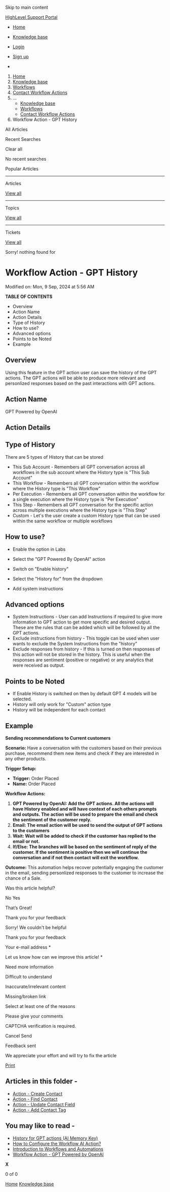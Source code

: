 Skip to main content

[ HighLevel Support Portal ](https://help.gohighlevel.com)

  * [ Home ](/support/home)
  * [ Knowledge base ](/support/solutions)

  * [Login](/support/login)
  * [Sign up](/support/signup)
  * 

  1. [Home](/support/home)
  2. [Knowledge base](/support/solutions)
  3. [Workflows](/support/solutions/48000455132)
  4. [Contact Workflow Actions](/support/solutions/folders/155000000748)
  5. ... 
     * [Knowledge base](/support/solutions)
     * [Workflows](/support/solutions/48000455132)
     * [Contact Workflow Actions](/support/solutions/folders/155000000748)
  6. Workflow Action - GPT History

All  Articles 

Recent Searches

Clear all

No recent searches

Popular Articles

* * *

Articles

[View all](/support/search/solutions)

* * *

Topics

[View all](/support/search/topics)

* * *

Tickets

[View all](/support/search/tickets)

Sorry! nothing found for   

# Workflow Action - GPT History

Modified on: Mon, 9 Sep, 2024 at 5:56 AM

**TABLE OF CONTENTS**

  * Overview
  * Action Name
  * Action Details
  * Type of History
  * How to use?
  * Advanced options
  * Points to be Noted
  * Example

##   

## Overview

Using this feature in the GPT action user can save the history of the GPT actions. The GPT actions will be able to produce more relevant and personlized responses based on the past interactions with GPT actions.

## Action Name

GPT Powered by OpenAI

## Action Details

## **Type of History**

There are 5 types of History that can be stored

  * This Sub Account - Remembers all GPT conversation across all workflows in the sub account where the History type is "This Sub Account"
  * This Workflow - Remembers all GPT conversation within the workflow where the History type is "This Workflow"
  * Per Execution - Remembers all GPT conversation within the workflow for a single execution where the History type is "Per Execution"
  * This Step - Remembers all GPT conversation for the specific action across multiple executions where the History type is "This Step"
  * Custom - Let's the user create a custom History type that can be used within the same workflow or multiple workflows

## **How to use?**

  * Enable the option in Labs
  * Select the "GPT Powered By OpenAI" action
  * Switch on "Enable history"

  * Select the "History for" from the dropdown

  * Add system instructions

## Advanced options

  * System Instructions - User can add Instructions if required to give more information to GPT action to get more specific and desired output. These are the rules that can be added which will be followed by all the GPT actions.
  * Exclude instructions from history - This toggle can be used when user wants to exclude the System Instructions from the "history"
  * Exclude responses from history - If this is turned on then responses of this action will not be stored in the history. This is useful when the responses are sentiment (positive or negative) or any analytics that were received as output.

##   

## Points to be Noted

  * If Enable History is switched on then by default GPT 4 models will be selected.
  * History will only work for "Custom" action type
  * History will be independent for each contact

##   

## Example

**Sending recommendations to Current customers**

**Scenario:** Have a conversation with the customers based on their previous purchase, recommend them new items and check if they are interested in any other products.

**Trigger Setup:**

  * **Trigger:** Order Placed
  * **Name:** Order Placed

**Workflow Actions:**

  1. **GPT Powered by OpenAI: Add the GPT actions. All the actions will have History enabled and will have context of each others prompts and outputs. The action will be used to prepare the email and check the sentiment of the customer reply.**
  2. **Email: The email action will be used to send the output of GPT actions to the customers**
  3. **Wait: Wait will be added to check if the customer has replied to the email or not.**
  4. **If/Else: The branches will be based on the sentiment of reply of the customer. If the sentiment is positive then we will continue the conversation and if not then contact will exit the workflow.**

**Outcome:** This automation helps recover potentially engaging the customer in the email, sending personlized responses to the customer to increase the chance of a Sale.

Was this article helpful?

No  Yes 

That’s Great!

Thank you for your feedback

Sorry! We couldn't be helpful

Thank you for your feedback

Your e-mail address *

Let us know how can we improve this article! *

Need more information 

Difficult to understand 

Inaccurate/irrelevant content 

Missing/broken link 

Select at least one of the reasons 

Please give your comments 

CAPTCHA verification is required. 

Cancel  Send 

Feedback sent

We appreciate your effort and will try to fix the article

[Print](javascript:print\(\))

## Articles in this folder -

  * [Action - Create Contact](/support/solutions/articles/155000002685-action-create-contact)
  * [Action - Find Contact](/support/solutions/articles/155000002686-action-find-contact)
  * [Action - Update Contact Field](/support/solutions/articles/155000002688-action-update-contact-field)
  * [Action - Add Contact Tag](/support/solutions/articles/155000003111-action-add-contact-tag)

## You may like to read -

  * [History for GPT actions (AI Memory Key)](/support/solutions/articles/155000003026-history-for-gpt-actions-ai-memory-key-)
  * [How to Configure the Workflow AI Action?](/support/solutions/articles/155000000209-how-to-configure-the-workflow-ai-action-)
  * [Introduction to Workflows and Automations](/support/solutions/articles/155000002445-introduction-to-workflows-and-automations)
  * [Workflow Action - GPT Powered by OpenAI](/support/solutions/articles/155000003379-workflow-action-gpt-powered-by-openai)

**X**

0 of 0 []()

[Home](/support/home) [Knowledge base](/support/solutions)
